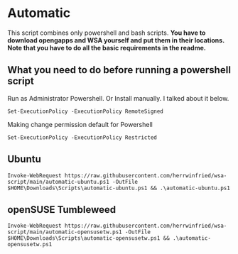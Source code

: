 # Automatic
This script combines only powershell and bash scripts. __You have to download opengapps and WSA yourself and put them in their locations.__ **Note that you have to do all the basic requirements in the readme.**

## What you need to do before running a powershell script

Run as Administrator Powershell.
Or Install manually. I talked about it below.

```
Set-ExecutionPolicy -ExecutionPolicy RemoteSigned
```

Making change permission default for Powershell

```
Set-ExecutionPolicy -ExecutionPolicy Restricted
```

## Ubuntu

```
Invoke-WebRequest https://raw.githubusercontent.com/herrwinfried/wsa-script/main/automatic-ubuntu.ps1 -OutFile $HOME\Downloads\Scripts\automatic-ubuntu.ps1 && .\automatic-ubuntu.ps1
```

## openSUSE Tumbleweed

```
Invoke-WebRequest https://raw.githubusercontent.com/herrwinfried/wsa-script/main/automatic-opensusetw.ps1 -OutFile $HOME\Downloads\Scripts\automatic-opensusetw.ps1 && .\automatic-opensusetw.ps1
```